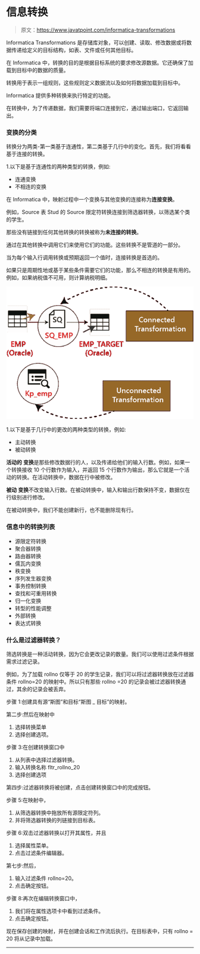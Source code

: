 # 信息转换

> 原文：<https://www.javatpoint.com/informatica-transformations>

Informatica Transformations 是存储库对象，可以创建、读取、修改数据或将数据传递给定义的目标结构，如表、文件或任何其他目标。

在 Informatica 中，转换的目的是根据目标系统的要求修改源数据。它还确保了加载到目标中的数据的质量。

转换用于表示一组规则，这些规则定义数据流以及如何将数据加载到目标中。

Informatica 提供多种转换来执行特定的功能。

在转换中，为了传递数据，我们需要将端口连接到它，通过输出端口，它返回输出。

### 变换的分类

转换分为两类-第一类基于连通性，第二类基于几行中的变化。首先，我们将看看基于连接的转换。

1.以下是基于连通性的两种类型的转换，例如:

*   连通变换
*   不相连的变换

在 Informatica 中，映射过程中一个变换与其他变换的连接称为**连接变换**。

例如，Source 表 Stud 的 Source 限定符转换连接到筛选器转换，以筛选某个类的学生。

那些没有链接到任何其他转换的转换被称为**未连接的转换**。

通过在其他转换中调用它们来使用它们的功能。这些转换不是管道的一部分。

当为每个输入行调用转换或预期返回一个值时，连接转换是首选的。

如果只是周期性地或基于某些条件需要它们的功能，那么不相连的转换是有用的。例如，如果纳税值不可用，则计算纳税明细。

![Informatica Transformations](img/0b724e1275b1d2f61a7763f5cd45c978.png)

1.以下是基于几行中的更改的两种类型的转换，例如:

*   主动转换
*   被动转换

**活动的** **变换**是那些修改数据行的人，以及传递给他们的输入行数。例如，如果一个转换接收 10 个行数作为输入，并返回 15 个行数作为输出，那么它就是一个活动的转换。在活动转换中，数据在行中被修改。

**被动** **变换**不改变输入行数。在被动转换中，输入和输出行数保持不变，数据仅在行级别进行修改。

在被动转换中，我们不能创建新行，也不能删除现有行。

### 信息中的转换列表

*   源限定符转换
*   聚合器转换
*   路由器转换
*   儒瓦内变换
*   秩变换
*   序列发生器变换
*   事务控制转换
*   查找和可重用转换
*   归一化变换
*   转型的性能调整
*   外部转换
*   表达式转换

### 什么是过滤器转换？

筛选转换是一种活动转换，因为它会更改记录的数量。我们可以使用过滤条件根据需求过滤记录。

例如，为了加载 rollno 仅等于 20 的学生记录，我们可以将过滤器转换放在过滤器条件 rollno=20 的映射中。所以只有那些 rollno =20 的记录会被过滤器转换通过，其余的记录会被丢弃。

步骤 1:创建具有源“斯图”和目标“斯图 _ 目标”的映射。

第二步:然后在映射中

1.  选择转换菜单
2.  选择创建选项。

步骤 3:在创建转换窗口中

1.  从列表中选择过滤器转换。
2.  输入转换名称 fltr_rollno_20
3.  选择创建选项

第四步:过滤器转换将被创建，点击创建转换窗口中的完成按钮。

步骤 5:在映射中，

1.  从筛选器转换中拖放所有源限定符列。
2.  并将筛选器转换的列链接到目标表。

步骤 6:双击过滤器转换以打开其属性，并且

1.  选择属性菜单。
2.  点击过滤条件编辑器。

第七步:然后，

1.  输入过滤条件 rollno=20。
2.  点击确定按钮。

步骤 8:再次在编辑转换窗口中，

1.  我们将在属性选项卡中看到过滤条件。
2.  点击确定按钮。

现在保存创建的映射，并在创建会话和工作流后执行。在目标表中，只有 rollno = 20 将从记录中加载。

* * *